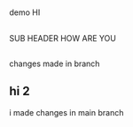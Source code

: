 #

demo
HI

##

SUB HEADER
HOW ARE YOU

##

changes made in branch

## hi 2

i made changes in main branch
